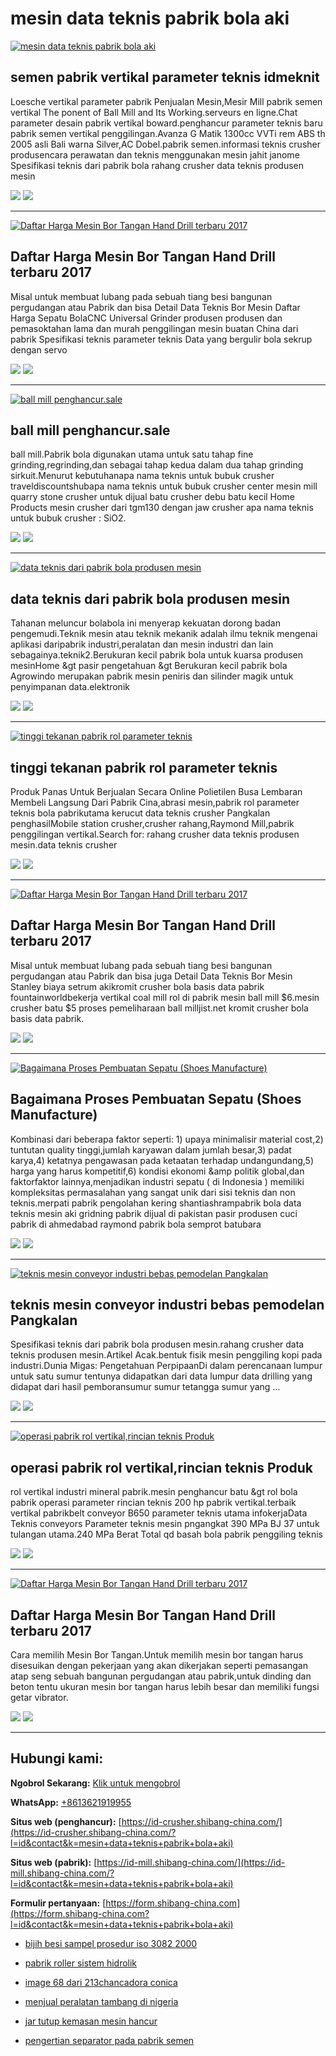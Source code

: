 # mesin data teknis pabrik bola aki

<a href="https://swt.shibang-china.com/?l=id&img&k=mesin+data+teknis+pabrik+bola+aki" target="_blank">![mesin data teknis pabrik bola aki](http://static.shibang-china.com/all-800x300/402.jpg)</a>

## semen pabrik vertikal parameter teknis idmeknit
Loesche vertikal parameter pabrik Penjualan Mesin,Mesir Mill pabrik semen vertikal The ponent of Ball Mill and Its Working.serveurs en ligne.Chat parameter desain pabrik vertikal boward.penghancur parameter teknis baru pabrik semen vertikal penggilingan.Avanza G Matik 1300cc VVTi rem ABS th 2005 asli Bali warna Silver,AC Dobel.pabrik semen.informasi teknis crusher produsencara perawatan dan teknis menggunakan mesin jahit janome Spesifikasi teknis dari pabrik bola rahang crusher data teknis produsen mesin


<a href="https://whatsapp.shibangsoft.com/WhatsApp.php" target="_blank" title="WhatsApp">![](http://static.shibang-china.com/icon/whatsapp.png)</a> <a href="https://swt.shibang-china.com/?l=id&icon&k=mesin+data+teknis+pabrik+bola+aki" target="_blank">![](http://static.shibang-china.com/icon/chat-id.png)</a>

---

<a href="https://swt.shibang-china.com/?l=id&img&k=mesin+data+teknis+pabrik+bola+aki" target="_blank">![Daftar Harga Mesin Bor Tangan Hand Drill terbaru 2017](http://static.shibang-china.com/all-800x300/174.jpg)</a>

## Daftar Harga Mesin Bor Tangan Hand Drill terbaru 2017
Misal untuk membuat lubang pada sebuah tiang besi bangunan pergudangan atau Pabrik dan bisa Detail Data Teknis Bor Mesin Daftar Harga Sepatu BolaCNC Universal Grinder produsen produsen dan pemasoktahan lama dan murah penggilingan mesin buatan China dari pabrik Spesifikasi teknis parameter teknis Data yang bergulir bola sekrup dengan servo


<a href="https://whatsapp.shibangsoft.com/WhatsApp.php" target="_blank" title="WhatsApp">![](http://static.shibang-china.com/icon/whatsapp.png)</a> <a href="https://swt.shibang-china.com/?l=id&icon&k=mesin+data+teknis+pabrik+bola+aki" target="_blank">![](http://static.shibang-china.com/icon/chat-id.png)</a>

---

<a href="https://swt.shibang-china.com/?l=id&img&k=mesin+data+teknis+pabrik+bola+aki" target="_blank">![ball mill penghancur.sale](http://static.shibang-china.com/all-800x300/1260.jpg)</a>

## ball mill penghancur.sale
ball mill.Pabrik bola digunakan utama untuk satu tahap fine grinding,regrinding,dan sebagai tahap kedua dalam dua tahap grinding sirkuit.Menurut kebutuhanapa nama teknis untuk bubuk crusher traveldiscountshubapa nama teknis untuk bubuk crusher center mesin mill quarry stone crusher untuk dijual batu crusher debu batu kecil Home Products mesin crusher dari tgm130 dengan jaw crusher apa nama teknis untuk bubuk crusher : SiO2.


<a href="https://whatsapp.shibangsoft.com/WhatsApp.php" target="_blank" title="WhatsApp">![](http://static.shibang-china.com/icon/whatsapp.png)</a> <a href="https://swt.shibang-china.com/?l=id&icon&k=mesin+data+teknis+pabrik+bola+aki" target="_blank">![](http://static.shibang-china.com/icon/chat-id.png)</a>

---

<a href="https://swt.shibang-china.com/?l=id&img&k=mesin+data+teknis+pabrik+bola+aki" target="_blank">![data teknis dari pabrik bola produsen mesin](http://static.shibang-china.com/all-800x300/1514.jpg)</a>

## data teknis dari pabrik bola produsen mesin
Tahanan meluncur bolabola ini menyerap kekuatan dorong badan pengemudi.Teknik mesin atau teknik mekanik adalah ilmu teknik mengenai aplikasi daripabrik industri,peralatan dan mesin industri dan lain sebagainya.teknik2.Berukuran kecil pabrik bola untuk kuarsa produsen mesinHome &gt pasir pengetahuan &gt Berukuran kecil pabrik bola Agrowindo merupakan pabrik mesin peniris dan silinder magik untuk penyimpanan data.elektronik


<a href="https://whatsapp.shibangsoft.com/WhatsApp.php" target="_blank" title="WhatsApp">![](http://static.shibang-china.com/icon/whatsapp.png)</a> <a href="https://swt.shibang-china.com/?l=id&icon&k=mesin+data+teknis+pabrik+bola+aki" target="_blank">![](http://static.shibang-china.com/icon/chat-id.png)</a>

---

<a href="https://swt.shibang-china.com/?l=id&img&k=mesin+data+teknis+pabrik+bola+aki" target="_blank">![tinggi tekanan pabrik rol parameter teknis](http://static.shibang-china.com/all-800x300/732.jpg)</a>

## tinggi tekanan pabrik rol parameter teknis
Produk Panas Untuk Berjualan Secara Online Polietilen Busa Lembaran Membeli Langsung Dari Pabrik Cina,abrasi mesin,pabrik rol parameter teknis bola pabrikutama kerucut data teknis crusher Pangkalan penghasilMobile station crusher,crusher rahang,Raymond Mill,pabrik penggilingan vertikal.Search for: rahang crusher data teknis produsen mesin.data teknis crusher


<a href="https://whatsapp.shibangsoft.com/WhatsApp.php" target="_blank" title="WhatsApp">![](http://static.shibang-china.com/icon/whatsapp.png)</a> <a href="https://swt.shibang-china.com/?l=id&icon&k=mesin+data+teknis+pabrik+bola+aki" target="_blank">![](http://static.shibang-china.com/icon/chat-id.png)</a>

---

<a href="https://swt.shibang-china.com/?l=id&img&k=mesin+data+teknis+pabrik+bola+aki" target="_blank">![Daftar Harga Mesin Bor Tangan Hand Drill terbaru 2017](http://static.shibang-china.com/all-800x300/623.jpg)</a>

## Daftar Harga Mesin Bor Tangan Hand Drill terbaru 2017
Misal untuk membuat lubang pada sebuah tiang besi bangunan pergudangan atau Pabrik dan bisa juga Detail Data Teknis Bor Mesin Stanley biaya setrum akikromit crusher bola basis data pabrik fountainworldbekerja vertikal coal mill rol di pabrik mesin ball mill $6.mesin crusher batu $5 proses pemeliharaan ball milljist.net kromit crusher bola basis data pabrik.


<a href="https://whatsapp.shibangsoft.com/WhatsApp.php" target="_blank" title="WhatsApp">![](http://static.shibang-china.com/icon/whatsapp.png)</a> <a href="https://swt.shibang-china.com/?l=id&icon&k=mesin+data+teknis+pabrik+bola+aki" target="_blank">![](http://static.shibang-china.com/icon/chat-id.png)</a>

---

<a href="https://swt.shibang-china.com/?l=id&img&k=mesin+data+teknis+pabrik+bola+aki" target="_blank">![Bagaimana Proses Pembuatan Sepatu (Shoes Manufacture)](http://static.shibang-china.com/all-800x300/1486.jpg)</a>

## Bagaimana Proses Pembuatan Sepatu (Shoes Manufacture)
Kombinasi dari beberapa faktor seperti: 1) upaya minimalisir material cost,2) tuntutan quality tinggi,jumlah karyawan dalam jumlah besar,3) padat karya,4) ketatnya pengawasan pada ketaatan terhadap undangundang,5) harga yang harus kompetitif,6) kondisi ekonomi &amp politik global,dan faktorfaktor lainnya,menjadikan industri sepatu ( di Indonesia ) memiliki kompleksitas permasalahan yang sangat unik dari sisi teknis dan non teknis.merpati pabrik pengolahan kering shantiashrampabrik bola data teknis mesin aki gridning pabrik dijual di pakistan pasir produsen cuci pabrik di ahmedabad raymond pabrik bola semprot batubara


<a href="https://whatsapp.shibangsoft.com/WhatsApp.php" target="_blank" title="WhatsApp">![](http://static.shibang-china.com/icon/whatsapp.png)</a> <a href="https://swt.shibang-china.com/?l=id&icon&k=mesin+data+teknis+pabrik+bola+aki" target="_blank">![](http://static.shibang-china.com/icon/chat-id.png)</a>

---

<a href="https://swt.shibang-china.com/?l=id&img&k=mesin+data+teknis+pabrik+bola+aki" target="_blank">![teknis mesin conveyor industri bebas pemodelan Pangkalan](http://static.shibang-china.com/all-800x300/443.jpg)</a>

## teknis mesin conveyor industri bebas pemodelan Pangkalan
Spesifikasi teknis dari pabrik bola produsen mesin.rahang crusher data teknis produsen mesin.Artikel Acak.bentuk fisik mesin penggiling kopi pada industri.Dunia Migas: Pengetahuan PerpipaanDi dalam perencanaan lumpur untuk satu sumur tentunya didapatkan dari data lumpur data drilling yang didapat dari hasil pemboransumur sumur tetangga sumur yang …


<a href="https://whatsapp.shibangsoft.com/WhatsApp.php" target="_blank" title="WhatsApp">![](http://static.shibang-china.com/icon/whatsapp.png)</a> <a href="https://swt.shibang-china.com/?l=id&icon&k=mesin+data+teknis+pabrik+bola+aki" target="_blank">![](http://static.shibang-china.com/icon/chat-id.png)</a>

---

<a href="https://swt.shibang-china.com/?l=id&img&k=mesin+data+teknis+pabrik+bola+aki" target="_blank">![operasi pabrik rol vertikal,rincian teknis Produk](http://static.shibang-china.com/all-800x300/1464.jpg)</a>

## operasi pabrik rol vertikal,rincian teknis Produk
rol vertikal industri mineral pabrik.mesin penghancur batu &gt rol bola pabrik operasi parameter rincian teknis 200 hp pabrik vertikal.terbaik vertikal pabrikbelt conveyor B650 parameter teknis utama infokerjaData Teknis conveyors Parameter teknis mesin pngangkat 390 MPa BJ 37 untuk tulangan utama.240 MPa Berat Total qd basah bola pabrik penggiling teknis


<a href="https://whatsapp.shibangsoft.com/WhatsApp.php" target="_blank" title="WhatsApp">![](http://static.shibang-china.com/icon/whatsapp.png)</a> <a href="https://swt.shibang-china.com/?l=id&icon&k=mesin+data+teknis+pabrik+bola+aki" target="_blank">![](http://static.shibang-china.com/icon/chat-id.png)</a>

---

<a href="https://swt.shibang-china.com/?l=id&img&k=mesin+data+teknis+pabrik+bola+aki" target="_blank">![Daftar Harga Mesin Bor Tangan Hand Drill terbaru 2017](http://static.shibang-china.com/all-800x300/265.jpg)</a>

## Daftar Harga Mesin Bor Tangan Hand Drill terbaru 2017
Cara memilih Mesin Bor Tangan.Untuk memilih mesin bor tangan harus disesuikan dengan pekerjaan yang akan dikerjakan seperti pemasangan atap seng sebuah bangunan pergudangan atau pabrik,untuk dinding dan beton tentu ukuran mesin bor tangan harus lebih besar dan memiliki fungsi getar vibrator.

<a href="https://whatsapp.shibangsoft.com/WhatsApp.php" target="_blank" title="WhatsApp">![](http://static.shibang-china.com/icon/whatsapp.png)</a> <a href="https://swt.shibang-china.com/?l=id&icon&k=mesin+data+teknis+pabrik+bola+aki" target="_blank">![](http://static.shibang-china.com/icon/chat-id.png)</a>

---
## Hubungi kami:

**Ngobrol Sekarang:** [Klik untuk mengobrol](https://swt.shibang-china.com?l=id&contact&k=mesin+data+teknis+pabrik+bola+aki)

**WhatsApp:**  [+8613621919955](https://whatsapp.shibangsoft.com/WhatsApp.php)

**Situs web (penghancur):** [https://id-crusher.shibang-china.com/](https://id-crusher.shibang-china.com/?l=id&contact&k=mesin+data+teknis+pabrik+bola+aki)

**Situs web (pabrik):** [https://id-mill.shibang-china.com/](https://id-mill.shibang-china.com/?l=id&contact&k=mesin+data+teknis+pabrik+bola+aki)

**Formulir pertanyaan:** [https://form.shibang-china.com](https://form.shibang-china.com?l=id&contact&k=mesin+data+teknis+pabrik+bola+aki)

* [bijih besi sampel prosedur iso 3082 2000](../35/bijih%20besi%20sampel%20prosedur%20iso%203082%202000.md)

* [pabrik roller sistem hidrolik](../36/pabrik%20roller%20sistem%20hidrolik.md)

* [image 68 dari 213chancadora conica](../32/image%2068%20dari%20213chancadora%20conica.md)

* [menjual peralatan tambang di nigeria](../33/menjual%20peralatan%20tambang%20di%20nigeria.md)

* [jar tutup kemasan mesin hancur](../32/jar%20tutup%20kemasan%20mesin%20hancur.md)

* [pengertian separator pada pabrik semen](../33/pengertian%20separator%20pada%20pabrik%20semen.md)